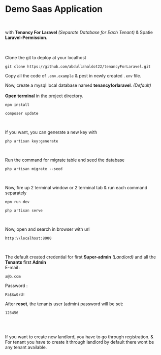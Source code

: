 # Demo Saas Application
<br>

with **Tenancy For Laravel** *(Separate Database for Each Tenant)* & Spatie **Laravel-Permission**.
<br>
<br>
<br>

Clone the git to deploy at your localhost 
```shell
git clone https://github.com/abdullahaldot22/tenancyForLaravel.git
```
Copy all the code of `.env.example` & pest in newly created `.env` file. 

Now, create a mysql local database named **tenancyforlaravel**. *(Default)* <br><br/>
**Open terminal** in the project directory.
```shell
npm install
```
```shell
composer update
```
<br>

If you want, you can generate a new key with 
```shell
php artisan key:generate
```
<br>

Run the command for migrate table and seed the database
```shell
php artisan migrate --seed
```
<br>

Now, fire up 2 terminal window or 2 terminal tab & run each command separately 
```shell
npm run dev
```
```shell
php artisan serve
```
<br>

Now, open and search in browser with url
```url
http:\\localhost:8000
```
<br>

The default created credential for first **Super-admin** *(Landlord)* and all the **Tenants** first **Admin** <br>
E-mail :
```mail
a@b.com
```
Password :
```string
Pa$$w0rd!
```
After **reset**, the tenants user (admin) password will be set:
```string
123456
```
<br><br>

If you want to create new landlord, you have to go through registration. & For tenant you have to create it through landlord by default there wont be any tenant available.

